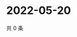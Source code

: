 # 2022-05-20

共 0 条

<!-- BEGIN WEIBO -->
<!-- 最后更新时间 Fri May 20 2022 20:08:34 GMT+0800 (China Standard Time) -->

<!-- END WEIBO -->
